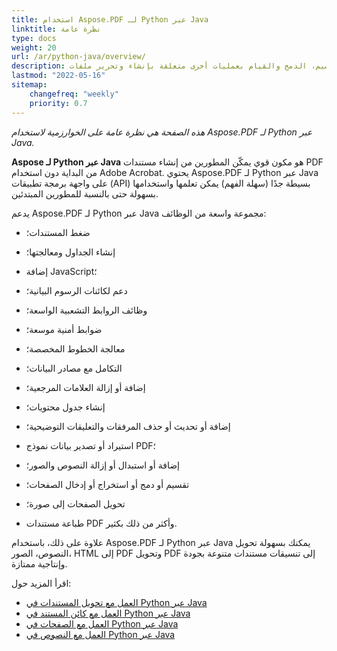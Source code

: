 ```yaml
---
title: استخدام Aspose.PDF لـ Python عبر Java
linktitle: نظرة عامة
type: docs
weight: 20
url: /ar/python-java/overview/
description: الوظائف الرئيسية، ميزات التحويل، التقسيم، الدمج والقيام بعمليات أخرى متعلقة بإنشاء وتحرير ملفات PDF باستخدام Python عبر Java
lastmod: "2022-05-16"
sitemap:
    changefreq: "weekly"
    priority: 0.7
---
```


_هذه الصفحة هي نظرة عامة على الخوارزمية لاستخدام Aspose.PDF لـ Python عبر Java._

**Aspose لـ Python عبر Java** هو مكون قوي يمكّن المطورين من إنشاء مستندات PDF من البداية دون استخدام Adobe Acrobat. يحتوي Aspose.PDF لـ Python عبر Java على واجهة برمجة تطبيقات (API) بسيطة جدًا (سهلة الفهم) يمكن تعلمها واستخدامها بسهولة حتى بالنسبة للمطورين المبتدئين.

يدعم Aspose.PDF لـ Python عبر Java مجموعة واسعة من الوظائف:

- ضغط المستندات؛
- إنشاء الجداول ومعالجتها؛
- إضافة JavaScript؛
- دعم لكائنات الرسوم البيانية؛
- وظائف الروابط التشعبية الواسعة؛
- ضوابط أمنية موسعة؛
- معالجة الخطوط المخصصة؛

- التكامل مع مصادر البيانات؛
- إضافة أو إزالة العلامات المرجعية؛
- إنشاء جدول محتويات؛
- إضافة أو تحديث أو حذف المرفقات والتعليقات التوضيحية؛
- استيراد أو تصدير بيانات نموذج PDF؛
- إضافة أو استبدال أو إزالة النصوص والصور؛
- تقسيم أو دمج أو استخراج أو إدخال الصفحات؛
- تحويل الصفحات إلى صورة؛
- طباعة مستندات PDF وأكثر من ذلك بكثير.

علاوة على ذلك، باستخدام Aspose.PDF لـ Python عبر Java يمكنك بسهولة تحويل النصوص، الصور، HTML إلى PDF وتحويل PDF إلى تنسيقات مستندات متنوعة بجودة وإنتاجية ممتازة.

اقرأ المزيد حول:

- [العمل مع تحويل المستندات في Python عبر Java](/pdf/ar/python-java/conversion/)
- [العمل مع كائن المستند في Python عبر Java](/pdf/ar/python-java/working-with-documents/)
- [العمل مع الصفحات في Python عبر Java](/pdf/ar/python-java/working-with-pages/)
- [العمل مع النصوص في Python عبر Java](/pdf/ar/python-java/working-with-text/)